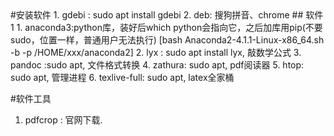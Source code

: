 <head><meta charset="UTF-8"></head>
#安装软件
1. gdebi : sudo apt install gdebi
2. deb: 搜狗拼音、chrome
## 软件1
1. anaconda3:python库，装好后which python会指向它，之后加库用pip(不要sudo，位置一样，普通用户无法执行) [bash Anaconda2-4.1.1-Linux-x86_64.sh -b -p /HOME/xxx/anaconda2]
2. lyx : sudo apt install lyx, 敲数学公式
3. pandoc :sudo apt, 文件格式转换
4. zathura: sudo apt, pdf阅读器
5. htop: sudo apt, 管理进程
6. texlive-full: sudo apt, latex全家桶

#软件工具
1. pdfcrop : 官网下载.
